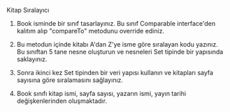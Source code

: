 Kitap Sıralayıcı


1. Book isminde bir sınıf tasarlayınız. Bu sınıf Comparable interface'den kalıtım alıp "compareTo" metodunu override ediniz. 

2. Bu metodun içinde kitabı A'dan Z'ye isme göre sıralayan kodu yazınız. Bu sınıftan 5 tane nesne oluşturun ve nesneleri Set tipinde bir yapısında saklayınız. 

3. Sonra ikinci kez Set tipinden bir veri yapısı kullanın ve kitapları sayfa sayısına göre sıralamasını sağlayınız.
 
4. Book sınıfı kitap ismi, sayfa sayısı, yazarın ismi, yayın tarihi değişkenlerinden oluşmaktadır.